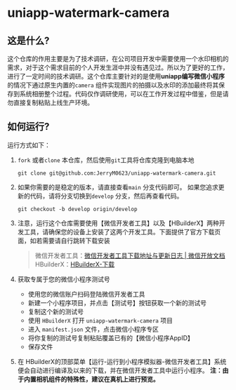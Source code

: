# uniapp-watermark-camera

## 这是什么?

这个仓库的作用主要是为了技术调研，在公司项目开发中需要使用一个水印相机的需求，对于这个需求目前的个人开发生涯中并没有遇见过。所以为了更好的工作，进行了一定时间的技术调研。这个仓库主要针对的是使用**uniapp编写微信小程序**的情况下通过原生内置的`camera` 组件实现图片的拍摄以及水印的添加最终将其保存到系统相册整个过程。代码仅作调研使用，可以在工作开发过程中借鉴，但是请勿直接复制粘贴上线生产环境。

## 如何运行?

运行方式如下：

1. `fork` 或者`clone` 本仓库，然后使用`git`工具将仓库克隆到电脑本地

   ```shell
   git clone git@github.com:JerryM0623/uniapp-watermark-camera.git
   ```

   

2. 如果你需要的是稳定的版本，请直接查看`main` 分支代码即可。
   如果您追求更新的代码，请将分支切换到`develop` 分支，然后再查看代码。

   ```shell
   git checkout -b develop origin/develop
   ```

   

3. 注意，运行这个仓库需要使用【微信开发者工具】以及【HBuilderX】两种开发工具，请确保您的设备上安装了这两个开发工具。下面提供了官方下载页面，如若需要请自行跳转下载安装

   > 微信开发者工具：[微信开发者工具下载地址与更新日志 | 微信开放文档 ](https://developers.weixin.qq.com/miniprogram/dev/devtools/download.html)
   > HBuilderX：[HBuilderX-下载 ](https://www.dcloud.io/hbuilderx.html)

4. 获取专属于您的微信小程序测试号
   
   - 使用您的微信账户扫码登陆微信开发者工具
   - 新建一个小程序项目，并点击【测试号】按钮获取一个新的测试号
   - 复制这个新的测试号
   - 使用 `HBuilderX` 打开 `uniapp-watermark-camera` 项目
   - 进入 `manifest.json` 文件，点击微信小程序专区
   - 将你复制的测试号复制粘贴覆盖已有的【微信小程序AppID】
   - 保存文件

5. 在 HBuilderX的顶部菜单【运行-运行到小程序模拟器-微信开发者工具】系统便会自动进行编译及以来的下载，并在微信开发者工具中运行小程序。
   **注：由于内置相机组件的特殊性，建议在真机上进行预览。**